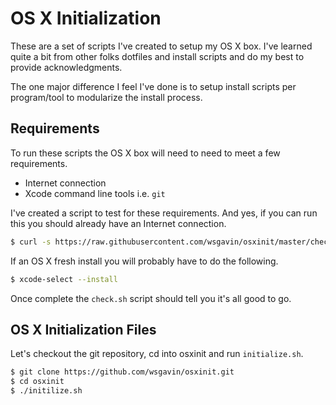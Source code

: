 # OS X Initialization

These are a set of scripts I've created to setup my OS X box. I've learned quite a bit from other folks dotfiles and install scripts and do my best to provide acknowledgments.

The one major difference I feel I've done is to setup install scripts per program/tool to modularize the install process.

## Requirements

To run these scripts the OS X box will need to need to meet a few requirements.

- Internet connection
- Xcode command line tools i.e. `git`

I've created a script to test for these requirements. And yes, if you can run this you should already have an Internet connection.

```sh
$ curl -s https://raw.githubusercontent.com/wsgavin/osxinit/master/check.sh | sh
```

If an OS X fresh install you will probably have to do the following.

```sh
$ xcode-select --install
```

Once complete the `check.sh` script should tell you it's all good to go.

## OS X Initialization Files

Let's checkout the git repository, cd into osxinit and run `initialize.sh`.

```sh
$ git clone https://github.com/wsgavin/osxinit.git
$ cd osxinit
$ ./initilize.sh
```
